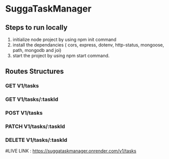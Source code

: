 # SuggaTaskManager

## Steps to run locally 

1) initialize node project by using npm init command
2) install the dependancies ( cors, express, dotenv, http-status, mongoose, path, mongodb and joi)
3) start the project by using npm start command.


## Routes Structures 

### GET V1/tasks
### GET V1/tasks/:taskId
### POST V1/tasks
### PATCH V1/tasks/:taskId
### DELETE V1/tasks/:taskId


#LIVE LINK : https://suggataskmanager.onrender.com/v1/tasks
